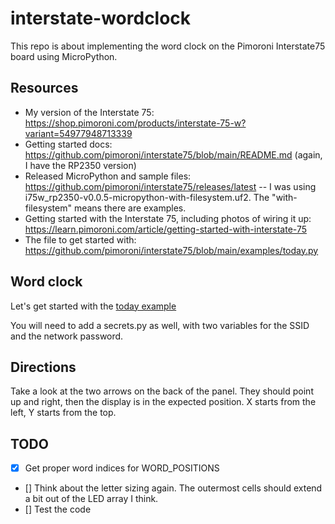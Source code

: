 # interstate-wordclock

This repo is about implementing the word clock on the Pimoroni Interstate75 board using MicroPython.

## Resources

- My version of the Interstate 75: <https://shop.pimoroni.com/products/interstate-75-w?variant=54977948713339>
- Getting started docs: <https://github.com/pimoroni/interstate75/blob/main/README.md> (again, I have the RP2350 version)
- Released MicroPython and sample files: <https://github.com/pimoroni/interstate75/releases/latest> -- I was using i75w_rp2350-v0.0.5-micropython-with-filesystem.uf2. The "with-filesystem" means there are examples.
- Getting started with the Interstate 75, including photos of wiring it up: <https://learn.pimoroni.com/article/getting-started-with-interstate-75>
- The file to get started with: <https://github.com/pimoroni/interstate75/blob/main/examples/today.py>

## Word clock

Let's get started with the [today example](https://github.com/pimoroni/interstate75/blob/main/examples/today.py)

You will need to add a secrets.py as well, with two variables for the SSID and the network password.

## Directions

Take a look at the two arrows on the back of the panel. They should point up and right, then the display is in the expected position. X starts from the left, Y starts from the top.

## TODO

- [x] Get proper word indices for WORD_POSITIONS
- [] Think about the letter sizing again. The outermost cells should extend a bit out of the LED array I think.
- [] Test the code
